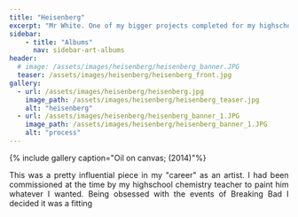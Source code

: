 ```yaml
---
title: "Heisenberg"
excerpt: "Mr White. One of my bigger projects completed for my highschool chemistry teacher; (2014)"
sidebar:
    - title: "Albums"
      nav: sidebar-art-albums
header:
  # image: /assets/images/heisenberg/heisenberg_banner.JPG
  teaser: /assets/images/heisenberg/heisenberg_front.jpg
gallery:
  - url: /assets/images/heisenberg/heisenberg.jpg
    image_path: /assets/images/heisenberg/heisenberg_teaser.jpg
    alt: "heisenberg"
  - url: /assets/images/heisenberg/heisenberg_banner_1.JPG
    image_path: /assets/images/heisenberg/heisenberg_banner_1.JPG
    alt: "process"
---
```


{% include gallery caption="Oil on canvas; (2014)"%}


<p align = "justify">This was a pretty influential piece in my "career" as an artist. I had been commissioned at the time by my highschool chemistry teacher to paint him whatever I wanted. Being obsessed with the events of Breaking Bad I decided it was a fitting 
